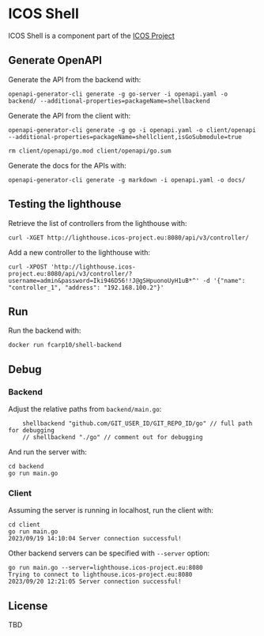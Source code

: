 # ICOS Shell

ICOS Shell is a component part of the [ICOS Project](https://cordis.europa.eu/project/id/101070177)

## Generate OpenAPI

Generate the API from the backend with:
```
openapi-generator-cli generate -g go-server -i openapi.yaml -o backend/ --additional-properties=packageName=shellbackend
```

Generate the API from the client with:
```
openapi-generator-cli generate -g go -i openapi.yaml -o client/openapi --additional-properties=packageName=shellclient,isGoSubmodule=true

rm client/openapi/go.mod client/openapi/go.sum
```

Generate the docs for the APIs with:
```
openapi-generator-cli generate -g markdown -i openapi.yaml -o docs/
```

## Testing the lighthouse

Retrieve the list of controllers from the lighthouse with:
```
curl -XGET http://lighthouse.icos-project.eu:8080/api/v3/controller/
```

Add a new controller to the lighthouse with:
```
curl -XPOST 'http://lighthouse.icos-project.eu:8080/api/v3/controller/?username=admin&password=Iki946D56!!J@gSHpuonoUyH1uB*^' -d '{"name": "controller_1", "address": "192.168.100.2"}'
```

## Run

Run the backend with:

```
docker run fcarp10/shell-backend
```

## Debug

### Backend

Adjust the relative paths from `backend/main.go`:

```
	shellbackend "github.com/GIT_USER_ID/GIT_REPO_ID/go" // full path for debugging
	// shellbackend "./go" // comment out for debugging
```

And run the server with:
```
cd backend
go run main.go
```

### Client

Assuming the server is running in localhost, run the client with:
```
cd client
go run main.go
2023/09/19 14:10:04 Server connection successful!
```

Other backend servers can be specified with `--server` option:

```
go run main.go --server=lighthouse.icos-project.eu:8080
Trying to connect to lighthouse.icos-project.eu:8080
2023/09/20 12:21:05 Server connection successful!
```

## License
TBD
